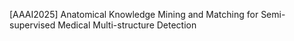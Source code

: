 [AAAI2025] Anatomical Knowledge Mining and Matching for Semi-supervised Medical Multi-structure Detection